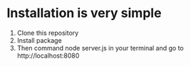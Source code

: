 # Installation is very simple

1. Clone this repository
2. Install package
3. Then command node server.js in your terminal and go to http://localhost:8080
